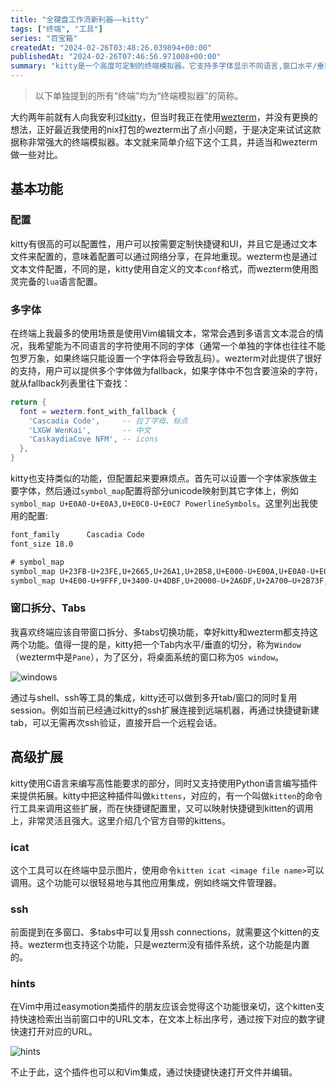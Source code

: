 ```yaml
---
title: "全键盘工作流新利器——kitty"
tags: ["终端", "工具"]
series: "百宝箱"
createdAt: "2024-02-26T03:48:26.039894+00:00"
publishedAt: "2024-02-26T07:46:56.971008+00:00"
summary: "kitty是一个高度可定制的终端模拟器。它支持多字体显示不同语言,窗口水平/垂直分屏,标签页切换,SSH连接复用等功能。kitty最大的特点是其插件系统“kittens”,可以扩展更多功能,如显示图像、快速打开文件等。相比其他现代终端模拟器,kitty配置灵活,扩展性强。总体来说,这是一款强大且可定制的终端工具。"
---
```


> 以下单独提到的所有“终端”均为“终端模拟器”的简称。

大约两年前就有人向我安利过[kitty](https://sw.kovidgoyal.net/kitty/overview/)，但当时我正在使用[wezterm](https://wezfurlong.org/wezterm/)，并没有更换的想法，正好最近我使用的nix打包的wezterm出了点小问题，于是决定来试试这款据称非常强大的终端模拟器。本文就来简单介绍下这个工具，并适当和wezterm做一些对比。

## 基本功能

### 配置

kitty有很高的可以配置性，用户可以按需要定制快捷键和UI，并且它是通过文本文件来配置的，意味着配置可以通过网络分享，在异地重现。wezterm也是通过文本文件配置，不同的是，kitty使用自定义的文本`conf`格式，而wezterm使用图灵完备的`lua`语言配置。

### 多字体

在终端上我最多的使用场景是使用Vim编辑文本，常常会遇到多语言文本混合的情况，我希望能为不同语言的字符使用不同的字体（通常一个单独的字体也往往不能包罗万象，如果终端只能设置一个字体将会导致乱码）。wezterm对此提供了很好的支持，用户可以提供多个字体做为fallback，如果字体中不包含要渲染的字符，就从fallback列表里往下查找：

```lua
return {
  font = wezterm.font_with_fallback {
    'Cascadia Code',     -- 拉丁字母、标点
    'LXGW WenKai',       -- 中文
    'CaskaydiaCove NFM', -- icons
  },
}
```

kitty也支持类似的功能，但配置起来要麻烦点。首先可以设置一个字体家族做主要字体，然后通过`symbol_map`配置将部分unicode映射到其它字体上，例如`symbol_map U+E0A0-U+E0A3,U+E0C0-U+E0C7 PowerlineSymbols`。这里列出我使用的配置:

```txt
font_family      Cascadia Code
font_size 18.0

# symbol_map
symbol_map U+23FB-U+23FE,U+2665,U+26A1,U+2B58,U+E000-U+E00A,U+E0A0-U+E0A3,U+E0B0-U+E0C8,U+E0CA,U+E0CC-U+E0D2,U+E0D4,U+E200-U+E2A9,U+E300-U+E3E3,U+E5FA-U+E6AD,U+E700-U+E7BC,U+E7C4-U+E7C5,U+EA60-U+EA88,U+EA8A-U+EA8C,U+EA8F-U+EAC7,U+EAC9,U+EACC-U+EAFA,U+EAFC-U+EB09,U+EB0B-U+EB4E,U+EB50-U+EBEB,U+F000-U+F00E,U+F010-U+F01E,U+F021-U+F03E,U+F040-U+F04E,U+F050-U+F05E,U+F060-U+F06E,U+F070-U+F07E,U+F080-U+F08E,U+F090-U+F09E,U+F0A0-U+F0AE,U+F0B0-U+F0B2,U+F0C0-U+F0CE,U+F0D0-U+F0DE,U+F0E0-U+F0EE,U+F0F0-U+F0FE,U+F100-U+F10E,U+F110-U+F115,U+F118-U+F11E,U+F120-U+F12E,U+F130-U+F13E,U+F140-U+F14E,U+F150-U+F15E,U+F160-U+F16E,U+F170-U+F17E,U+F180-U+F18E,U+F190-U+F19E,U+F1A0-U+F1AE,U+F1B0-U+F1BE,U+F1C0-U+F1CE,U+F1D0-U+F1DE,U+F1E0-U+F1EE,U+F1F0-U+F1FE,U+F200-U+F20E,U+F210-U+F21E,U+F221-U+F22D,U+F230-U+F23E,U+F240-U+F24E,U+F250-U+F25E,U+F260-U+F26E,U+F270-U+F27E,U+F280-U+F28E,U+F290-U+F29E,U+F2A0-U+F2AE,U+F2B0-U+F2BE,U+F2C0-U+F2CE,U+F2D0-U+F2DE,U+F2E0,U+F300-U+F32F,U+F400-U+F533,U+F0001-U+F012E,U+F0131-U+F0205,U+F0207-U+F02D0,U+F02D2-U+F02D4,U+F02D6-U+F02F4,U+F02F6-U+F0386,U+F0388-U+F043C,U+F043E-U+F05CC,U+F05CE-U+F0AF5,U+F0AF7-U+F0AF8,U+F0AFA-U+F0AFB,U+F0AFD-U+F0B02,U+F0B04,U+F0B06-U+F0C15,U+F0C18-U+F1AF0 CaskaydiaCove Nerd Font Mono
symbol_map U+4E00-U+9FFF,U+3400-U+4DBF,U+20000-U+2A6DF,U+2A700–U+2B73F,U+2B740–U+2B81F,U+2B820–U+2CEAF,U+F900-U+FAFF,U+2F800-U+2FA1F LXGW WenKai
```

### 窗口拆分、Tabs

我喜欢终端应该自带窗口拆分、多tabs切换功能，幸好kitty和wezterm都支持这两个功能。值得一提的是，kitty把一个Tab内水平/垂直的切分，称为`Window`（wezterm中是`Pane`），为了区分，将桌面系统的窗口称为`OS window`。

![windows](https://elliot-blog.oss-cn-shanghai.aliyuncs.com/kitty/windows.png)

通过与shell、ssh等工具的集成，kitty还可以做到多开tab/窗口的同时复用session。例如当前已经通过kitty的ssh扩展连接到远端机器，再通过快捷键新建tab，可以无需再次ssh验证，直接开启一个远程会话。

## 高级扩展

kitty使用C语言来编写高性能要求的部分，同时又支持使用Python语言编写插件来提供拓展。kitty中把这种插件叫做`kittens`，对应的，有一个叫做`kitten`的命令行工具来调用这些扩展，而在快捷键配置里，又可以映射快捷键到kitten的调用上，非常灵活且强大。这里介绍几个官方自带的kittens。

### icat

这个工具可以在终端中显示图片，使用命令`kitten icat <image file name>`可以调用。这个功能可以很轻易地与其他应用集成，例如终端文件管理器。

### ssh

前面提到在多窗口、多tabs中可以复用ssh connections，就需要这个kitten的支持。wezterm也支持这个功能，只是wezterm没有插件系统，这个功能是内置的。

### hints

在Vim中用过easymotion类插件的朋友应该会觉得这个功能很亲切，这个kitten支持快速检索出当前窗口中的URL文本，在文本上标出序号，通过按下对应的数字键快速打开对应的URL。

![hints](https://elliot-blog.oss-cn-shanghai.aliyuncs.com/kitty/hints.png)

不止于此，这个插件也可以和Vim集成，通过快捷键快速打开文件并编辑。
